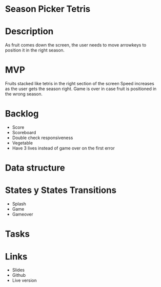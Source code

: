 # Season Picker Tetris
# Description
As fruit comes down the screen, the user needs to move arrowkeys to position it in the right season. 

# MVP
Fruits stacked like tetris in the right section of the screen
Speed increases as the user gets the season right. 
Game is over in case fruit is positioned in the wrong season. 

# Backlog
- Score 
- Scoreboard 
- Double check responsiveness 
- Vegetable 
- Have 3 lives instead of game over on the first error 


# Data structure

# States y States Transitions
- Splash 
- Game 
- Gameover 

# Tasks 

# Links 
 - Slides 
 - Github
 - Live version